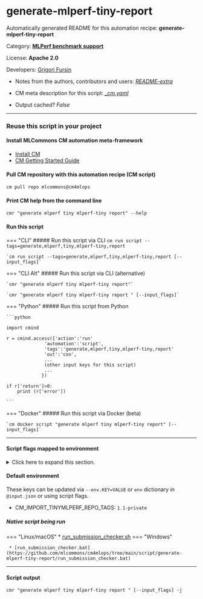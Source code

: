 # generate-mlperf-tiny-report
Automatically generated README for this automation recipe: **generate-mlperf-tiny-report**

Category: **[MLPerf benchmark support](..)**

License: **Apache 2.0**

Developers: [Grigori Fursin](https://cKnowledge.org/gfursin)
* Notes from the authors, contributors and users: [*README-extra*](https://github.com/mlcommons/cm4mlops/tree/main/script/generate-mlperf-tiny-report/README-extra.md)

* CM meta description for this script: *[_cm.yaml](https://github.com/mlcommons/cm4mlops/tree/main/script/generate-mlperf-tiny-report/_cm.yaml)*
* Output cached? *False*

---
### Reuse this script in your project

#### Install MLCommons CM automation meta-framework

* [Install CM](https://docs.mlcommons.org/ck/install)
* [CM Getting Started Guide](https://docs.mlcommons.org/ck/getting-started/)

#### Pull CM repository with this automation recipe (CM script)

```cm pull repo mlcommons@cm4mlops```

#### Print CM help from the command line

````cmr "generate mlperf tiny mlperf-tiny report" --help````

#### Run this script

=== "CLI"
    ##### Run this script via CLI
    `cm run script --tags=generate,mlperf,tiny,mlperf-tiny,report`

    `cm run script --tags=generate,mlperf,tiny,mlperf-tiny,report [--input_flags]`

=== "CLI Alt"
    ##### Run this script via CLI (alternative)

    `cmr "generate mlperf tiny mlperf-tiny report"`

    `cmr "generate mlperf tiny mlperf-tiny report " [--input_flags]`


=== "Python"
    ##### Run this script from Python


    ```python

    import cmind

    r = cmind.access({'action':'run'
                  'automation':'script',
                  'tags':'generate,mlperf,tiny,mlperf-tiny,report'
                  'out':'con',
                  ...
                  (other input keys for this script)
                  ...
                 })

    if r['return']>0:
        print (r['error'])

    ```


=== "Docker"
    ##### Run this script via Docker (beta)

    `cm docker script "generate mlperf tiny mlperf-tiny report" [--input_flags]`

___


#### Script flags mapped to environment
<details>
<summary>Click here to expand this section.</summary>

* `--repo_tags=value`  &rarr;  `CM_IMPORT_TINYMLPERF_REPO_TAGS=value`

**Above CLI flags can be used in the Python CM API as follows:**

```python
r=cm.access({... , "repo_tags":...}
```

</details>

#### Default environment


These keys can be updated via `--env.KEY=VALUE` or `env` dictionary in `@input.json` or using script flags.

* CM_IMPORT_TINYMLPERF_REPO_TAGS: `1.1-private`



##### Native script being run
=== "Linux/macOS"
     * [run_submission_checker.sh](https://github.com/mlcommons/cm4mlops/tree/main/script/generate-mlperf-tiny-report/run_submission_checker.sh)
=== "Windows"

     * [run_submission_checker.bat](https://github.com/mlcommons/cm4mlops/tree/main/script/generate-mlperf-tiny-report/run_submission_checker.bat)
___
#### Script output
`cmr "generate mlperf tiny mlperf-tiny report " [--input_flags] -j`